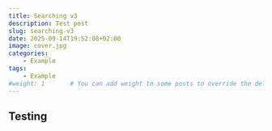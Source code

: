 ```yaml
---
title: Searching v3
description: Test post
slug: searching-v3
date: 2025-09-14T19:52:08+02:00
image: cover.jpg
categories:
    - Example
tags:
    - Example
#weight: 1       # You can add weight to some posts to override the default sorting (date descending)
---
```


## Testing